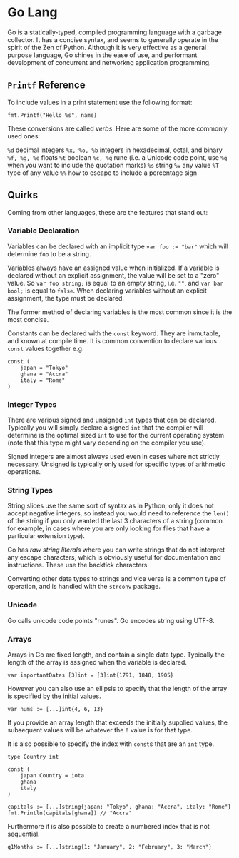 # Go Lang

Go is a statically-typed, compiled programming language with a garbage collector. It has a concise syntax, and seems to generally operate in the spirit of the Zen of Python. Although it is very effective as a general purpose language, Go shines in the ease of use, and performant development of concurrent and networkng application programming.

## `Printf` Reference

To include values in a print statement use the following format:

`fmt.Printf("Hello %s", name)`

These conversions are called *verbs*. Here are some of the more commonly used ones:

`%d` decimal integers
`%x, %o, %b` integers in hexadecimal, octal, and binary
`%f, %g, %e` floats
`%t` boolean
`%c, %q` rune (i.e. a Unicode code point, use `%q` when you want to include the quotation marks)
`%s` string
`%v` any value
`%T` type of any value
`%%` how to escape to include a percentage sign

## Quirks

Coming from other languages, these are the features that stand out:

### Variable Declaration

Variables can be declared with an implicit type `var foo := "bar"` which will determine `foo` to be a string.

Variables always have an assigned value when initialized. If a variable is declared without an explicit assignment, the value will be set to a "zero" value. So `var foo string;` is equal to an empty string, i.e. `""`, and `var bar bool;` is equal to `false`. When declaring variables without an explicit assignment, the type must be declared.

The former method of declaring variables is the most common since it is the most concise.

Constants can be declared with the `const` keyword. They are immutable, and known at compile time. It is common convention to declare various `const` values together e.g.

```
const (
    japan = "Tokyo"
    ghana = "Accra"
    italy = "Rome"
)
```

### Integer Types

There are various signed and unsigned `int` types that can be declared. Typically you will simply declare a signed `int` that the compiler will determine is the optimal sized `int` to use for the current operating system (note that this type might vary depending on the compiler you use).

Signed integers are almost always used even in cases where not strictly necessary. Unsigned is typically only used for specific types of arithmetic operations.

### String Types

String slices use the same sort of syntax as in Python, only it does not accept negative integers, so instead you would need to reference the `len()` of the string if you only wanted the last 3 characters of a string (common for example, in cases where you are only looking for files that have a particular extension type).

Go has *raw string literals* where you can write strings that do not interpret any escape characters, which is obviously useful for documentation and instructions. These use the backtick characters.

Converting other data types to strings and vice versa is a common type of operation, and is handled with the `strconv` package.

### Unicode

Go calls unicode code points "runes". Go encodes string using UTF-8.

### Arrays

Arrays in Go are fixed length, and contain a single data type. Typically the length of the array is assigned when the variable is declared.

`var importantDates [3]int = [3]int{1791, 1848, 1905}`

However you can also use an ellipsis to specify that the length of the array is specified by the initial values.

`var nums := [...]int{4, 6, 13}`

If you provide an array length that exceeds the initially supplied values, the subsequent values will be whatever the `0` value is for that type.

It is also possible to specify the index with `const`s that are an `int` type.

```
type Country int

const (
    japan Country = iota
    ghana
    italy
)

capitals := [...]string{japan: "Tokyo", ghana: "Accra", italy: "Rome"}
fmt.Println(capitals[ghana]) // "Accra"
```

Furthermore it is also possible to create a numbered index that is not sequential.

`q1Months := [...]string{1: "January", 2: "February", 3: "March"}`
